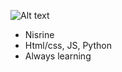 
![Alt text](https://avatars1.githubusercontent.com/u/33194762?s=460&u=ed8c0158877074c9f7058b2fe9d221d363553008&v=4)
* Nisrine
* Html/css, JS, Python
* Always learning
